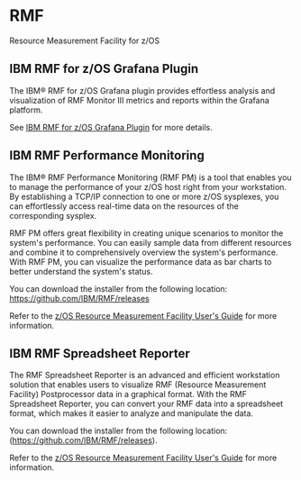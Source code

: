 # RMF

Resource Measurement Facility for z/OS

## IBM RMF for z/OS Grafana Plugin

The IBM® RMF for z/OS Grafana plugin provides effortless analysis and visualization of RMF Monitor III metrics and reports within the Grafana platform.

See [IBM RMF for z/OS Grafana Plugin](https://github.com/IBM/RMF/blob/release/spreadsheet-reporter/grafana/rmf-app/README.md) for more details.

## IBM RMF Performance Monitoring

The IBM® RMF Performance Monitoring (RMF PM) is a tool that enables you to manage the performance of your z/OS host right from your workstation. By establishing a TCP/IP connection to one or more z/OS sysplexes, you can effortlessly access real-time data on the resources of the corresponding sysplex.

RMF PM offers great flexibility in creating unique scenarios to monitor the system's performance. You can easily sample data from different resources and combine it to comprehensively overview the system's performance. With RMF PM, you can visualize the performance data as bar charts to better understand the system's status.

You can download the installer from the following location:
https://github.com/IBM/RMF/releases

Refer to the  [z/OS Resource Measurement Facility User's Guide](https://www.ibm.com/docs/en/zos/latest?topic=monitoring-performance-overview) for more information.

## IBM RMF Spreadsheet Reporter

The RMF Spreadsheet Reporter is an advanced and efficient workstation solution that enables users to visualize RMF (Resource Measurement Facility) Postprocessor data in a graphical format. With the RMF Spreadsheet Reporter, you can convert your RMF data into a spreadsheet format, which makes it easier to analyze and manipulate the data.

You can download the installer from the following location: (https://github.com/IBM/RMF/releases).

Refer to the [z/OS Resource Measurement Facility User's Guide](https://www.ibm.com/docs/en/zos/latest?topic=reporter-concepts-performance-analysis-rmf-spreadsheet) for more information.